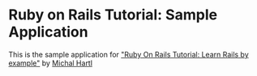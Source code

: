 # Ruby on Rails Tutorial: Sample Application

This is the sample application for
["Ruby On Rails Tutorial: Learn Rails by example"](http://railstutorial.org)
by [Michal Hartl](http://michaelhartl.com/)
